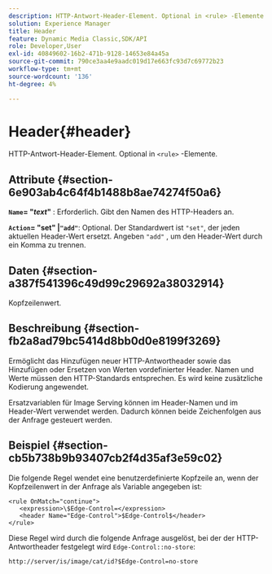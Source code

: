 ```yaml
---
description: HTTP-Antwort-Header-Element. Optional in <rule> -Elemente.
solution: Experience Manager
title: Header
feature: Dynamic Media Classic,SDK/API
role: Developer,User
exl-id: 40849602-16b2-471b-9128-14653e84a45a
source-git-commit: 790ce3aa4e9aadc019d17e663fc93d7c69772b23
workflow-type: tm+mt
source-wordcount: '136'
ht-degree: 4%

---
```


# Header{#header}

HTTP-Antwort-Header-Element. Optional in `<rule>` -Elemente.

## Attribute {#section-6e903ab4c64f4b1488b8ae74274f50a6}

**`Name`= &quot;*text*&quot;** : Erforderlich. Gibt den Namen des HTTP-Headers an.

**`Action`= &quot;set&quot; |`"add"`**: Optional. Der Standardwert ist `"set"`, der jeden aktuellen Header-Wert ersetzt. Angeben `"add"` , um den Header-Wert durch ein Komma zu trennen.

## Daten {#section-a387f541396c49d99c29692a38032914}

Kopfzeilenwert.

## Beschreibung {#section-fb2a8ad79bc5414d8bb0d0e8199f3269}

Ermöglicht das Hinzufügen neuer HTTP-Antwortheader sowie das Hinzufügen oder Ersetzen von Werten vordefinierter Header. Namen und Werte müssen den HTTP-Standards entsprechen. Es wird keine zusätzliche Kodierung angewendet.

Ersatzvariablen für Image Serving können im Header-Namen und im Header-Wert verwendet werden. Dadurch können beide Zeichenfolgen aus der Anfrage gesteuert werden.

## Beispiel {#section-cb5b738b9b93407cb2f4d35af3e59c02}

Die folgende Regel wendet eine benutzerdefinierte Kopfzeile an, wenn der Kopfzeilenwert in der Anfrage als Variable angegeben ist:

```
<rule OnMatch="continue">
   <expression>\$Edge-Control=</expression>
   <header Name="Edge-Control">$Edge-Control$</header>
</rule>
```

Diese Regel wird durch die folgende Anfrage ausgelöst, bei der der HTTP-Antwortheader festgelegt wird `Edge-Control::no-store`:

`http://server/is/image/cat/id?$Edge-Control=no-store`
